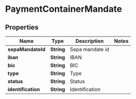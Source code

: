 
# PaymentContainerMandate

## Properties
Name | Type | Description | Notes
------------ | ------------- | ------------- | -------------
**sepaMandateId** | **String** | Sepa mandate id | 
**iban** | **String** | IBAN | 
**bic** | **String** | BIC | 
**type** | **String** | Type | 
**status** | **String** | Status | 
**identification** | **String** | Identification | 



